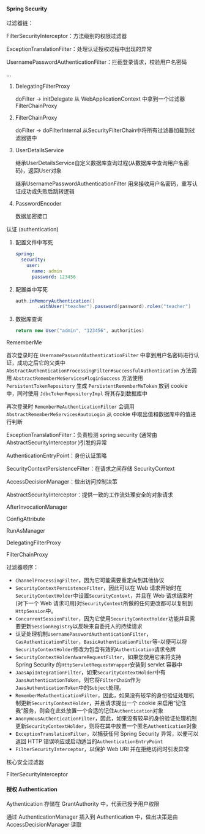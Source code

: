 #### Spring Security

过滤器链：

FilterSecurityInterceptor：方法级别的权限过滤器

ExceptionTranslationFilter：处理认证授权过程中出现的异常

UsernamePasswordAuthenticationFilter：拦截登录请求，校验用户名密码

...



1. DelegatingFilterProxy

   doFilter -> initDelegate 从 WebApplicationContext 中拿到一个过滤器 FilterChainProxy

2. FilterChainProxy 

   doFilter -> doFilterInternal 从SecurityFilterChain中将所有过滤器加载到过滤器链中 



1. UserDetailsService

   继承UserDetailsService自定义数据库查询过程(从数据库中查询用户名密码)，返回User对象

   继承UsernamePasswordAuthenticationFilter 用来接收用户名密码，重写认证成功或失败后跳转逻辑

2. PasswordEncoder

   数据加密接口



认证 (authentication)

1. 配置文件中写死

   ```yaml
   spring:
     security:
       user:
         name: admin
         password: 123456
   ```

2. 配置类中写死

   ```java
   auth.inMemoryAuthentication()
           .withUser("teacher").password(password).roles("teacher")
   ```

3. 数据库查询

   ```java
   return new User("admin", "123456", authorities)
   ```



RememberMe

首次登录时在 `UsernamePasswordAuthenticationFilter` 中拿到用户名密码进行认证，成功之后它的父类中 `AbstractAuthenticationProcessingFilter#successfulAuthentication` 方法调用 `AbstractRememberMeServices#loginSuccess` 方法使用 `PersistentTokenRepository` 生成 `PersistentRememberMeToken` 放到 cookie 中，同时使用 `JdbcTokenRepositoryImpl` 将其存到数据库中

再次登录时 `RememberMeAuthenticationFilter` 会调用 `AbstractRememberMeServices#autoLogin` 从 cookie 中取出值和数据库中的值进行判断



ExceptionTranslationFilter：负责检测 spring security (通常由 AbstractSecurityInterceptor )引发的异常

AuthenticationEntryPoint：身份认证策略

SecurityContextPersistenceFilter：在请求之间存储 SecurityContext

AccessDecisionManager：做出访问控制决策

AbstractSecurityInterceptor：提供一致的工作流处理安全的对象请求

AfterInvocationManager

ConfigAttribute

RunAsManager



DelegatingFilterProxy

FilterChainProxy

过滤器顺序：

- `ChannelProcessingFilter`，因为它可能需要重定向到其他协议
- `SecurityContextPersistenceFilter`，因此可以在 Web 请求开始时在`SecurityContextHolder`中设置`SecurityContext`，并且在 Web 请求结束时(对下一个 Web 请求可用)对`SecurityContext`所做的任何更改都可以复制到`HttpSession`中。
- `ConcurrentSessionFilter`，因为它使用`SecurityContextHolder`功能并且需要更新`SessionRegistry`以反映来自委托人的持续请求
- 认证处理机制`UsernamePasswordAuthenticationFilter`，`CasAuthenticationFilter`，`BasicAuthenticationFilter`等-以便可以将`SecurityContextHolder`修改为包含有效的`Authentication`请求令牌
- `SecurityContextHolderAwareRequestFilter`，如果您使用它来将支持 Spring Security 的`HttpServletRequestWrapper`安装到 servlet 容器中
- `JaasApiIntegrationFilter`，如果`SecurityContextHolder`中有`JaasAuthenticationToken`，则它将`FilterChain`作为`JaasAuthenticationToken`中的`Subject`处理。
- `RememberMeAuthenticationFilter`，因此，如果没有较早的身份验证处理机制更新`SecurityContextHolder`，并且请求提出一个 cookie 来启用“记住我”服务，则会在此处放置一个合适的记住`Authentication`对象
- `AnonymousAuthenticationFilter`，因此，如果没有较早的身份验证处理机制更新`SecurityContextHolder`，则将在其中放置一个匿名`Authentication`对象
- `ExceptionTranslationFilter`，以捕获任何 Spring Security 异常，以便可以返回 HTTP 错误响应或启动适当的`AuthenticationEntryPoint`
- `FilterSecurityInterceptor`，以保护 Web URI 并在拒绝访问时引发异常



核心安全过滤器

FilterSecurityInterceptor







#### 授权 Authentication

Aythentication 存储在 GrantAuthority 中，代表已授予用户权限

通过 AuthenticationManager 插入到 Authentication 中，做出决策是由 AccessDecisionManager 读取

